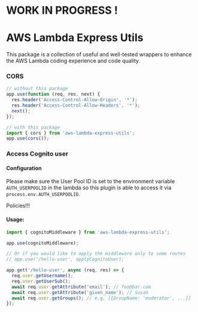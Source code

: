 # WORK IN PROGRESS !

# AWS Lambda Express Utils

This package is a collection of useful and well-tested wrappers to enhance the AWS Lambda coding experience and code quality.

### CORS

```javascript
// without this package
app.use(function (req, res, next) {
  res.header('Access-Control-Allow-Origin', '*');
  res.header('Access-Control-Allow-Headers', '*');
  next();
});

// with this package
import { cors } from 'aws-lambda-express-utils';
app.use(cors());
```

### Access Cognito user

#### Configuration

Please make sure the User Pool ID is set to the environment variable `AUTH_USERPOOLID` in the lambda so this plugin is able to access it via `process.env.AUTH_USERPOOLID`.

Policies!!!

#### Usage:

```javascript
import { cognitoMiddleware } from 'aws-lambda-express-utils';

app.use(cognitoMiddleware);

// Or if you would like to apply the middleware only to some routes
// app.use('/hello-user', applyCognitoUser);

app.get('/hello-user', async (req, res) => {
  req.user.getUsername();
  req.user.getUserSub();
  await req.user.getAttribute('email'); // foo@bar.com
  await req.user.getAttribute('given_name'); // Susan
  await req.user.getGroups(); // e.g. [{GroupName: 'moderator', ...}]
});
```
